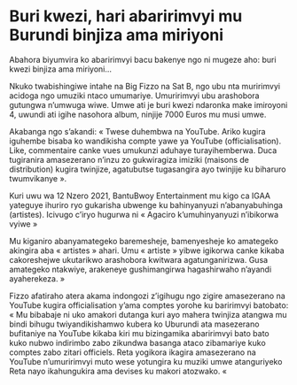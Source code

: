 # Buri kwezi, hari abaririmvyi mu Burundi binjiza ama miriyoni

Abahora biyumvira ko abaririmvyi bacu bakenye ngo ni mugeze aho: buri kwezi binjiza ama miriyoni…

Nkuko twabishingiwe intahe na Big Fizzo na Sat B, ngo ubu nta muririmvyi acidoga ngo umuziki ntaco umumariye. Umuririmvyi ubu arashobora gutungwa n’umwuga wiwe. Umwe ati je buri kwezi ndaronka make imiroyoni 4, uwundi ati igihe nasohora album, ninjije 7000 Euros mu musi umwe.

Akabanga ngo s’akandi: « Twese duhembwa na YouTube. Ariko kugira iguhembe bisaba ko wandikisha compte yawe ya YouTube (officialisation). Like, commentaire canke vues umukunzi aduhaye turayihemberwa. Duca tugiranira amasezerano n’inzu zo gukwiragiza imiziki (maisons de distribution) kugira twinjize, agatubutse tugasangira ayo twinjije ku biharuro twumvikanye ».

Kuri uwu wa 12 Nzero 2021, BantuBwoy Entertainment mu kigo ca IGAA yateguye ihuriro ryo gukarisha ubwenge ku bahinyanyuzi n’abanyabuhinga (artistes). Icivugo c’iryo hugurwa ni « Agaciro k’umuhinyanyuzi n’ibikorwa vyiwe »

Mu kiganiro abanyamategeko baremesheje, bamenyesheje ko amategeko akingira aba « artistes » ahari. Umu « artiste » yibwe igikorwa canke kikaba cakoreshejwe ukutarikwo arashobora kwitwara agatunganirizwa. Gusa amategeko ntakwiye, arakeneye gushimangirwa hagashirwaho n’ayandi ayaherekeza. »

Fizzo afatiraho atera akama indongozi z’igihugu ngo zigire amasezerano na YouTube kugira officialisation y’ama comptes yorohe ku baririmvyi batobato: « Mu bibabaje ni uko amakori dutanga kuri ayo mahera twinjiza atangwa mu bindi bihugu twiyandikishamwo kubera ko Uburundi ata masezerano bufitaniye na YouTube kikaba kiri mu bizingamika abaririmvyi bato bato kuko nubwo indirimbo zabo zikundwa basanga ataco zibamariye kuko comptes zabo zitari officiels. Reta yogikora ikagira amasezerano na YouTube n’umuririmvyi muto wese yotungira ku muziki umwe atanguriyeko Reta nayo ikahungukira ama devises ku makori atozwako. «
